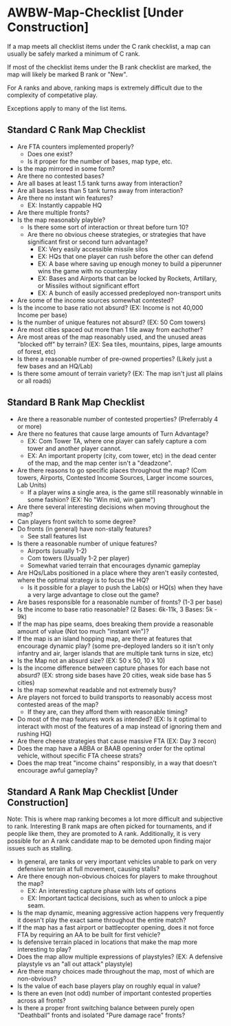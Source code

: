 # AWBW-Map-Checklist [Under Construction]

If a map meets all checklist items under the C rank checklist, a map can usually be safely marked a minimum of C rank.

If most of the checklist items under the B rank checklist are marked, the map will likely be marked B rank or "New".

For A ranks and above, ranking maps is extremely difficult due to the complexity of competative play.

Exceptions apply to many of the list items.

## Standard C Rank Map Checklist
- Are FTA counters implemented properly?
  - Does one exist?
  - Is it proper for the number of bases, map type, etc.
- Is the map mirrored in some form?
- Are there no contested bases?
- Are all bases at least 1.5 tank turns away from interaction?
- Are all bases less than 5 tank turns away from interaction?
- Are there no instant win features?
  - EX: Instantly cappable HQ
- Are there multiple fronts?
- Is the map reasonably playble?
  - Is there some sort of interaction or threat before turn 10?
  - Are there no obvious cheese strategies, or strategies that have significant first or second turn advantage?
    - EX: Very easily accessible missile silos
    - EX: HQs that one player can rush before the other can defend
    - EX: A base where saving up enough money to build a piperunner wins the game with no counterplay
    - EX: Bases and Airports that can be locked by Rockets, Artillary, or Missiles without significant effort
    - EX: A bunch of easily accessed predeployed non-transport units
- Are some of the income sources somewhat contested?
- Is the income to base ratio not absurd? (EX: Income is not 40,000 Income per base)
- Is the number of unique features not absurd? (EX: 50 Com towers)
- Are most cities spaced out more than 1 tile away from eachother?
- Are most areas of the map reasonably used, and the unused areas "blocked off" by terrain? (EX: Sea tiles, mountains, pipes, large amounts of forest, etc)
- Is there a reasonable number of pre-owned properties? (Likely just a few bases and an HQ/Lab)
- Is there some amount of terrain variety? (EX: The map isn't just all plains or all roads)

## Standard B Rank Map Checklist
- Are there a reasonable number of contested properties? (Preferrably 4 or more)
- Are there no features that cause large amounts of Turn Advantage?
  - EX: Com Tower TA, where one player can safely capture a com tower and another player cannot.
  - EX: An important property (city, com tower, etc) in the dead center of the map, and the map center isn't a "deadzone".
- Are there reasons to go specific places throughout the map? (Com towers, Airports, Contested Income Sources, Larger income sources, Lab Units)
    - If a player wins a single area, is the game still reasonably winnable in some fashion? (EX: No "Win mid, win game")
- Are there several interesting decisions when moving throughout the map?
- Can players front switch to some degree?
- Do fronts (in general) have non-stally features?
  - See stall features list
- Is there a reasonable number of unique features?
  - Airports (usually 1-2)
  - Com towers (Usually 1-2 per player)
  - Somewhat varied terrain that encourages dynamic gameplay
- Are HQs/Labs positioned in a place where they aren't easily contested, where the optimal strategy is to focus the HQ?
    - Is it possible for a player to push the Lab(s) or HQ(s) when they have a very large advantage to close out the game?
- Are bases responsible for a reasonable number of fronts? (1-3 per base)
- Is the income to base ratio reasonable? (2 Bases: 6k-11k, 3 Bases: 5k - 9k)
- If the map has pipe seams, does breaking them provide a reasonable amount of value (Not too much "instant win")?
- If the map is an island hopping map, are there at features that encourage dynamic play? (some pre-deployed landers so it isn't only infantry and air, larger islands that are multiple tank turns in size, etc)
- Is the Map not an absurd size? (EX: 50 x 50, 10 x 10)
- Is the income difference between capture phases for each base not absurd? (EX: strong side bases have 20 cities, weak side base has 5 cities)
- Is the map somewhat readable and not extremely busy?
- Are players not forced to build transports to reasonably access most contested areas of the map?
  - If they are, can they afford them with reasonable timing?
- Do most of the map features work as intended? (EX: Is it optimal to interact with most of the features of a map instead of ignoring them and rushing HQ)
- Are there cheese strategies that cause massive FTA (EX: Day 3 recon)
- Does the map have a ABBA or BAAB opening order for the optimal vehicle, without specific FTA cheese strats?
- Does the map treat "income chains" responsibly, in a way that doesn't encourage awful gameplay?

## Standard A Rank Map Checklist [Under Construction]
Note: This is where map ranking becomes a lot more difficult and subjective to rank. Interesting B rank maps are often picked for tournaments, and if people like them, they are promoted to A rank. Additionally, it is very possible for an A rank candidate map to be demoted upon finding major issues such as stalling.

- In general, are tanks or very important vehicles unable to park on very defensive terrain at full movement, causing stalls?
- Are there enough non-obvious choices for players to make throughout the map?
    - EX: An interesting capture phase with lots of options
    - EX: Important tactical decisions, such as when to unlock a pipe seam.
- Is the map dynamic, meaning aggressive action happens very frequently it doesn't play the exact same throughout the entire match?
- If the map has a fast airport or battlecopter opening, does it not force FTA by requiring an AA to be built for first vehicle?
- Is defensive terrain placed in locations that make the map more interesting to play?
- Does the map allow multiple expressions of playstyles? (EX: A defensive playstyle vs an "all out attack" playstyle)
- Are there many choices made throughout the map, most of which are non-obvious?
- Is the value of each base players play on roughly equal in value?
- Is there an even (not odd) number of important contested properties across all fronts?
- Is there a proper front switching balance between purely open "Deathball" fronts and isolated "Pure damage race" fronts?
